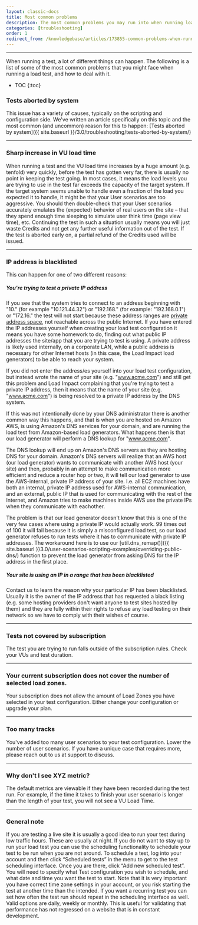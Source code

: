 ```yaml
---
layout: classic-docs
title: Most common problems
description: The most common problems you may run into when running load tests.
categories: [troubleshooting]
order: 1
redirect_from: /knowledgebase/articles/173855-common-problems-when-running-load-tests
---
```


***

When running a test, a lot of different things can happen. The following is a list of some of the most common problems that you might face when running a load test, and how to deal with it.

- TOC
{:toc}


### Tests aborted by system

This issue has a variety of causes, typically on the scripting and configuration side. We've written an article specifically on this topic and the most common (and uncommon) reason for this to happen:  [Tests aborted by system]({{ site.baseurl }}/3.0/troubleshooting/tests-aborted-by-system/)


***


### Sharp increase in VU load time

When running a test and the VU load time increases by a huge amount (e.g. tenfold) very quickly, before the test has gotten very far, there is usually no point in keeping the test going. In most cases, it means the load levels you are trying to use in the test far exceeds the capacity of the target system. If the target system seems unable to handle even a fraction of the load you expected it to handle, it might be that your User scenarios are too aggressive. You should then double-check that your User scenarios accurately emulates the (expected) behavior of real users on the site – that they spend enough time sleeping to simulate user think time (page view time), etc. Continuing the test in such a situation usually means you will just waste Credits and not get any further useful information out of the test. If the test is aborted early on, a partial refund of the Credits used will be issued.

***

### IP address is blacklisted
This can happen for one of two different reasons:

##### You're trying to test a private IP address

If you see that the system tries to connect to an address beginning with "10." (for example "10.121.44.32") or "192.168." (for example: "192.168.0.1") or "172.16." the test will not start because these address ranges are [private address space](http://en.wikipedia.org/wiki/Private_network), not reachable across the public Internet. If you have entered the IP addresses yourself when creating your load test configuration it means you have some homework to do, finding out what public IP addresses the site/app that you are trying to test is using. A private address is likely used internally, on a corporate LAN, while a public address is necessary for other Internet hosts (in this case, the Load Impact load generators) to be able to reach your system.

If you did not enter the address/es yourself into your load test configuration, but instead wrote the name of your site (e.g. "www.acme.com") and still get this problem and Load Impact complaining that you're trying to test a private IP address, then it means that the name of your site (e.g. "www.acme.com") is being resolved to a private IP address by the DNS system.

If this was not intentionally done by your DNS administrator there is another common way this happens, and that is when you are hosted on Amazon AWS, is using Amazon's DNS services for your domain, and are running the load test from Amazon-based load generators. What happens then is that our load generator will perform a DNS lookup for "www.acme.com".

The DNS lookup will end up on Amazon's DNS servers as they are hosting DNS for your domain. Amazon's DNS servers will realize that an AWS host (our load generator) wants to communicate with another AWS host (your site) and then, probably in an attempt to make communication more efficient and reduce a router hop or two, it will tell our load generator to use the AWS-internal, private IP address of your site. I.e. all EC2 machines have both an internal, private IP address used for AWS-internal communication, and an external, public IP that is used for communicating with the rest of the Internet, and Amazon tries to make machines inside AWS use the private IPs when they communicate with eachother.

The problem is that our load generator doesn't know that this is one of the very few cases where using a private IP would actually work. 99 times out of 100 it will fail because it is simply a misconfigured load test, so our load generator refuses to run tests where it has to communicate with private IP addresses. The workaround here is to use our [util.dns_remap()]({{ site.baseurl }}3.0/user-scenarios-scripting-examples/overriding-public-dns/) function to prevent the load generator from asking DNS for the IP address in the first place.

##### Your site is using an IP in a range that has been blacklisted

Contact us to learn the reason why your particular IP has been blacklisted. Usually it is the owner of the IP address that has requested a black listing (e.g. some hosting providers don't want anyone to test sites hosted by them) and they are fully within their rights to refuse any load testing on their network so we have to comply with their wishes of course.

***

### Tests not covered by subscription

The test you are trying to run falls outside of the subscription rules.  Check your VUs and test duration.

***

### Your current subscription does not cover the number of selected load zones.

Your subscription does not allow the amount of Load Zones you have selected in your test configuration.  Either change your configuration or upgrade your plan.

***

### Too many tracks

You've added too many user scenarios to your test configuration.  Lower the number of user scenarios.   If you have a unique case that requires more, please reach out to us at support to discuss.

***

### Why don't I see XYZ metric?

The default metrics are viewable if they have been recorded during the test run.  For example, if the time it takes to finish your user scenario is longer than the length of your test, you will not see a VU Load Time.

***

### General note

If you are testing a live site it is usually a good idea to run your test during low traffic hours. These are usually at night. If you do not want to stay up to run your load test you can use the scheduling functionality to schedule your test to be run when you are not around. To schedule a test, log into your account and then click “Scheduled tests” in the menu to get to the test scheduling interface. Once you are there, click “Add new scheduled test”. You will need to specify what Test configuration you wish to schedule, and what date and time you want the test to start. Note that it is very important you have correct time zone settings in your account, or you risk starting the test at another time than the intended. If you want a recurring test you can set how often the test run should repeat in the scheduling interface as well. Valid options are daily, weekly or monthly. This is useful for validating that performance has not regressed on a website that is in constant development.
